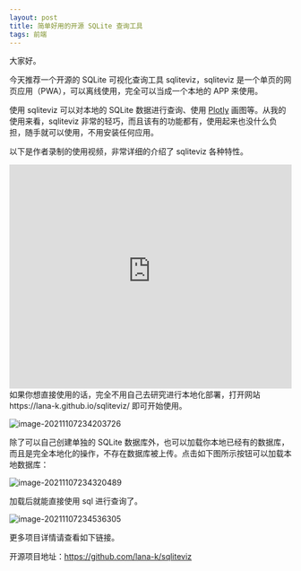 ```yaml
---
layout: post
title: 简单好用的开源 SQLite 查询工具
tags: 前端
---
```


大家好。

今天推荐一个开源的 SQLite 可视化查询工具 sqliteviz，sqliteviz 是一个单页的网页应用（PWA），可以离线使用，完全可以当成一个本地的 APP 来使用。

使用 sqliteviz 可以对本地的 SQLite 数据进行查询、使用  [Plotly](https://github.com/plotly/plotly.js) 画图等。从我的使用来看，sqliteviz 非常的轻巧，而且该有的功能都有，使用起来也没什么负担，随手就可以使用，不用安装任何应用。

以下是作者录制的使用视频，非常详细的介绍了 sqliteviz 各种特性。

<iframe width="100%" height="400" src="https://user-images.githubusercontent.com/24638357/128249848-f8fab0f5-9add-46e0-a9c1-dd5085a8623e.mp4" frameborder="0" allowfullscreen></iframe>
如果你想直接使用的话，完全不用自己去研究进行本地化部署，打开网站 https://lana-k.github.io/sqliteviz/ 即可开始使用。

![image-20211107234203726](https://7465-test-3c9b5e-1-1301419220.tcb.qcloud.la/images/compress_image-20211107234203726.png)

除了可以自己创建单独的 SQLite 数据库外，也可以加载你本地已经有的数据库，而且是完全本地化的操作，不存在数据库被上传。点击如下图所示按钮可以加载本地数据库：

![image-20211107234320489](https://7465-test-3c9b5e-1-1301419220.tcb.qcloud.la/images/compress_image-20211107234320489.png)

加载后就能直接使用 sql 进行查询了。

![image-20211107234536305](https://7465-test-3c9b5e-1-1301419220.tcb.qcloud.la/images/compress_image-20211107234536305.png)

更多项目详情请查看如下链接。

开源项目地址：https://github.com/lana-k/sqliteviz

